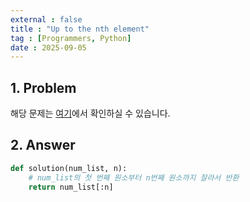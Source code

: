 ```yaml
---
external : false
title : "Up to the nth element"
tag : [Programmers, Python]
date : 2025-09-05
---
```


## 1. Problem

해당 문제는 [여기](https://school.programmers.co.kr/learn/courses/30/lessons/181889)에서 확인하실 수 있습니다.

## 2. Answer

```py
def solution(num_list, n):
    # num_list의 첫 번째 원소부터 n번째 원소까지 잘라서 반환
    return num_list[:n]
```
